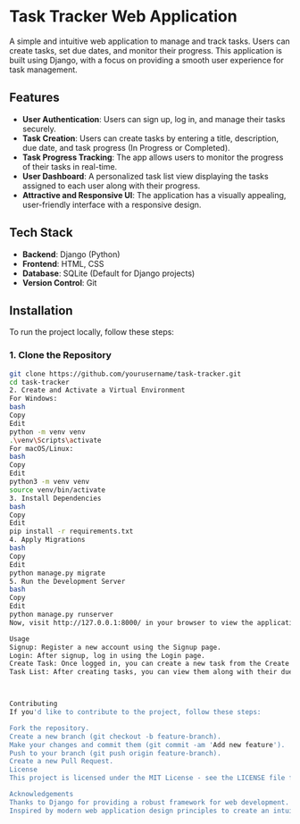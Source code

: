 # Task Tracker Web Application

A simple and intuitive web application to manage and track tasks. Users can create tasks, set due dates, and monitor their progress. This application is built using Django, with a focus on providing a smooth user experience for task management.

## Features

- **User Authentication**: Users can sign up, log in, and manage their tasks securely.
- **Task Creation**: Users can create tasks by entering a title, description, due date, and task progress (In Progress or Completed).
- **Task Progress Tracking**: The app allows users to monitor the progress of their tasks in real-time.
- **User Dashboard**: A personalized task list view displaying the tasks assigned to each user along with their progress.
- **Attractive and Responsive UI**: The application has a visually appealing, user-friendly interface with a responsive design.

## Tech Stack

- **Backend**: Django (Python)
- **Frontend**: HTML, CSS
- **Database**: SQLite (Default for Django projects)
- **Version Control**: Git

## Installation

To run the project locally, follow these steps:

### 1. Clone the Repository

```bash
git clone https://github.com/yourusername/task-tracker.git
cd task-tracker
2. Create and Activate a Virtual Environment
For Windows:
bash
Copy
Edit
python -m venv venv
.\venv\Scripts\activate
For macOS/Linux:
bash
Copy
Edit
python3 -m venv venv
source venv/bin/activate
3. Install Dependencies
bash
Copy
Edit
pip install -r requirements.txt
4. Apply Migrations
bash
Copy
Edit
python manage.py migrate
5. Run the Development Server
bash
Copy
Edit
python manage.py runserver
Now, visit http://127.0.0.1:8000/ in your browser to view the application.

Usage
Signup: Register a new account using the Signup page.
Login: After signup, log in using the Login page.
Create Task: Once logged in, you can create a new task from the Create Task page.
Task List: After creating tasks, you can view them along with their due dates and progress on the Task List page.



Contributing
If you'd like to contribute to the project, follow these steps:

Fork the repository.
Create a new branch (git checkout -b feature-branch).
Make your changes and commit them (git commit -am 'Add new feature').
Push to your branch (git push origin feature-branch).
Create a new Pull Request.
License
This project is licensed under the MIT License - see the LICENSE file for details.

Acknowledgements
Thanks to Django for providing a robust framework for web development.
Inspired by modern web application design principles to create an intuitive user experience.
